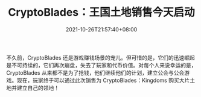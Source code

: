 ﻿---
title: "CryptoBlades：王国土地销售今天启动"
date: 2021-10-26T21:57:40+08:00
lastmod: 2021-10-26T16:45:40+08:00
draft: false
authors: ["Theobold"]
description: "不久前，CryptoBlades 还是游戏赚钱场景的宠儿。但可惜的是，它们的迅速崛起是不可持续的，它们再次崩盘，失去了玩家和代币价值。对每个人来说幸运的是，CryptoBlades 从来都不是为了抢钱，他们继续他们的计划，建立公会与公会游戏。现在，玩家终于可以通过此次销售为 CryptoBlades：Kingdoms 购买大片土地并建立自己的领地！"
featuredImage: "cryptoblades-kingdoms-land-sale-launches-today.png"
tags: ["Action Game","动作游戏","Play to Earn"]
categories: ["news"]
news: ["动作游戏"]
weight: 
lightgallery: true
pinned: false
recommend: false
recommend1: false
---

不久前，CryptoBlades 还是游戏赚钱场景的宠儿。但可惜的是，它们的迅速崛起是不可持续的，它们再次崩盘，失去了玩家和代币价值。对每个人来说幸运的是，CryptoBlades 从来都不是为了抢钱，他们继续他们的计划，建立公会与公会游戏。现在，玩家终于可以通过此次销售为 CryptoBlades：Kingdoms 购买大片土地并建立自己的领地！

<!--more-->

